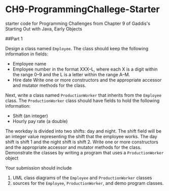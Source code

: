 # CH9-ProgrammingChallege-Starter
starter code for Programming Challenges from Chapter 9 of Gaddis's Starting Out with Java, Early Objects


##Part 1

Design a class named ```Employee```. The class should keep the following information in fields: 

  - Employee name 
  - Employee number in the format XXX–L, where each X is a digit within the range 0–9 and the L is a letter within the range A–M. 
  - Hire date Write one or more constructors and the appropriate accessor and mutator methods for the class. 
  
Next, write a class named ```ProductionWorker``` that inherits from the ```Employee``` class. The ```ProductionWorker``` class should have fields to hold the following information: 
  - Shift (an integer) 
  - Hourly pay rate (a double) 

The workday is divided into two shifts: day and night. The shift field will be an integer value representing the shift that the employee works. The day shift is shift 1 and the night shift is shift 2. Write one or more constructors and the appropriate accessor and mutator methods for the class. Demonstrate the classes by writing a program that uses a ```ProductionWorker``` object

Your submission should include
  1. UML class diagrams of the ```Employee``` and ```ProductionWorker``` classes
  2. sources for the ```Employee```, ```ProductionWorker```, and demo program classes.
